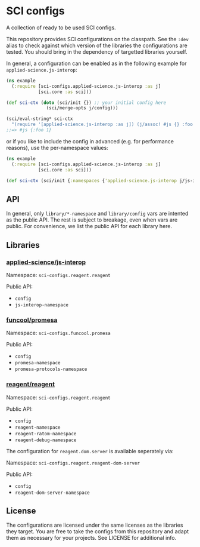 # SCI configs

A collection of ready to be used SCI configs.

This repository provides SCI configurations on the classpath. See the `:dev`
alias to check against which version of the libraries the configurations are
tested. You should bring in the dependency of targetted libraries yourself.

In general, a configuration can be enabled as in the following example for `applied-science.js-interop`:

``` clojure
(ns example
  (:require [sci-configs.applied-science.js-interop :as j]
            [sci.core :as sci]))

(def sci-ctx (doto (sci/init {}) ;; your initial config here
               (sci/merge-opts j/config)))

(sci/eval-string* sci-ctx
  "(require '[applied-science.js-interop :as j]) (j/assoc! #js {} :foo 1)")
;;=> #js {:foo 1}
```

or if you like to include the config in advanced (e.g. for performance reasons), use the per-namespace values:

``` clojure
(ns example
  (:require [sci-configs.applied-science.js-interop :as j]
            [sci.core :as sci]))

(def sci-ctx (sci/init {:namespaces {'applied-science.js-interop j/js-interop-namespace}}))
```

## API

In general, only `library/*-namespace` and `library/config` vars are intented as the
public API. The rest is subject to breakage, even when vars are public. For
convenience, we list the public API for each library here.

## Libraries

### [applied-science/js-interop](https://github.com/applied-science/js-interop)

Namespace: `sci-configs.reagent.reagent`

Public API:

- `config`
- `js-interop-namespace`

### [funcool/promesa](https://github.com/funcool/promesa)

Namespace: `sci-configs.funcool.promesa`

Public API:

- `config`
- `promesa-namespace`
- `promesa-protocols-namespace`

### [reagent/reagent](https://github.com/reagent-project/reagent)

Namespace: `sci-configs.reagent.reagent`

Public API:

- `config`
- `reagent-namespace`
- `reagent-ratom-namespace`
- `reagent-debug-namespace`

The configuration for `reagent.dom.server` is available seperately via:

Namespace: `sci-configs.reagent.reagent-dom-server`

Public API:

- `config`
- `reagent-dom-server-namespace`

## License

The configurations are licensed under the same licenses as the libraries they
target. You are free to take the configs from this repository and adapt them as
necessary for your projects. See LICENSE for additional info.
